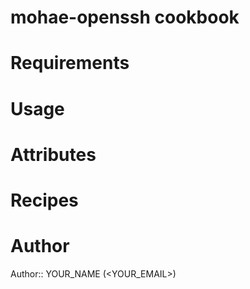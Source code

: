 # mohae-openssh cookbook

# Requirements

# Usage

# Attributes

# Recipes

# Author

Author:: YOUR_NAME (<YOUR_EMAIL>)
